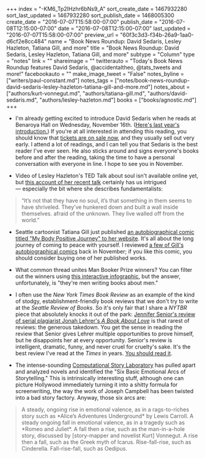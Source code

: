 +++
index = "-KM6_Tp2IHzhr6bNs9_A"
sort_create_date = 1467932280
sort_last_updated = 1467932280
sort_publish_date = 1468005300
create_date = "2016-07-07T15:58:00-07:00"
publish_date = "2016-07-08T12:15:00-07:00"
date = "2016-07-08T12:15:00-07:00"
last_updated = "2016-07-07T15:58:00-07:00"
preview_url = "60f3c3d3-f34b-26a9-1aa0-d6cf2e8cc484"
name = "Book News Roundup: David Sedaris, Lesley Hazleton, Tatiana Gill, and more"
title = "Book News Roundup: David Sedaris, Lesley Hazleton, Tatiana Gill, and more"
subtype = "Column"
type = "notes"
link = ""
shareimage = ""
twitterauto = "Today's Book News Roundup features David Sedaris, @accidentaltheo, @tats_tweets and more!"
facebookauto = ""
make_image_tweet = "False"
notes_byline = ["writers/paul-constant.md"]
notes_tags = ["notes/book-news-roundup-david-sedaris-lesley-hazleton-tatiana-gill-and-more.md"]
notes_about = ["authors/kurt-vonnegut.md", "authors/tatiana-gill.md", "authors/david-sedaris.md", "authors/lesley-hazleton.md"]
books = ["books/agnostic.md"]
+++
* I'm already getting excited to introduce David Sedaris when he reads at Benaroya Hall on Wednesday, November 16th. ([Here's last year's introduction.](http://seattlereviewofbooks.com/notes/2015/11/16/why-a-dog-owner-in-maine-doesnt-like-david-sedaris/)) If you're at all interested in attending this reading, you should know that [tickets are on sale now](https://cart.seattlesymphony.org/single/SYOS.aspx?p=18398), and they usually sell out very early. I attend a lot of readings, and I can tell you that Sedaris is the best reader I've ever seen. He also sticks around and signs everyone's books before and after the reading, taking the time to have a personal conversation with everyone in line. I hope to see you in November.

* Video of Lesley Hazleton's TED Talk about soul isn't available online yet, but [this account of her recent talk](http://blog.ted.com/a-meditation-on-the-soul-lesley-hazelton-at-tedsummit/) certainly has us intrigued — especially the bit where she describes fundamentalists: 

<blockquote>“It’s not that they have no soul, it’s that something in them seems to have shriveled. They’ve hunkered down and built a wall inside themselves. afraid of the unknown. They live walled off from the world.”</blockquote>

* Seattle cartoonist Tatiana Gill just published [an autobiographical comic titled "My Body Positive Journey" to her website](http://www.tatianagill.com/portfolio/my-body-positive-journey). It's all about the long journey of coming to peace with yourself. I reviewed [a few of Gill's autobiographical comics](http://seattlereviewofbooks.com/reviews/drink-to-forget-ink-to-remember/) back in November; if you like this comic, you should consider buying one of her published works.

* What common thread unites Man Booker Prize winners? You can filter out the winners using [this interactive infographic](http://www.flipsnack.com/booker-prize/), but the answer, unfortunately, is "they're men writing books about men."

* I often use the *New York Times Book Review* as an example of the kind of stodgy, establishment-friendly book reviews that we don't try to write at the *Seattle Review of Books*. So it's only fair that I share a *NYTBR* piece that absolutely knocks it out of the park: [Jennifer Senior's review of serial plagiarist Jonah Lehrer's *A Book About Love*](http://www.nytimes.com/2016/07/07/books/jonah-lehrer-a-book-about-love-review.html) is that rarest of reviews: the generous takedown. You get the sense in reading the review that Senior gives Lehrer multiple opportunities to prove himself, but he disappoints her at every opportunity. Senior's review is intelligent, dramatic, funny, and never cruel for cruelty's sake. It's the best review I've read at the *Times* in years. [You should read it](http://www.nytimes.com/2016/07/07/books/jonah-lehrer-a-book-about-love-review.html).

* The intense-sounding [Computational Story Laboratory](https://www.technologyreview.com/s/601848/data-mining-reveals-the-six-basic-emotional-arcs-of-storytelling/) has pulled apart and analyzed novels and identified the "Six Basic Emotional Arcs of Storytelling." This is intrinsically interesting stuff, although one can picture Hollywood immediately turning it into a shitty formula for screenwriting, the way the work of Joseph Campbell has been twisted into a bad story factory. Anyway, those six arcs are:

<blockquote>A steady, ongoing rise in emotional valence, as in a rags-to-riches story such as *Alice’s Adventures Underground* by Lewis Carroll. A steady ongoing fall in emotional valence, as in a tragedy such as *Romeo and Juliet*. A fall then a rise, such as the man-in-a-hole story, discussed by [story-mapper and novelist Kurt] Vonnegut. A rise then a fall, such as the Greek myth of Icarus. Rise-fall-rise, such as Cinderella. Fall-rise-fall, such as Oedipus.</blockquote>